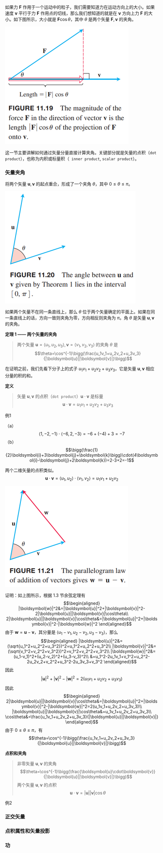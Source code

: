 如果力 $\boldsymbol{F}$ 作用于一个运动中的粒子，我们需要知道力在运动方向上的大小。如果速度 $\boldsymbol{v}$ 平行于力 $\boldsymbol{F}$ 作用点的切线，那么我们想知道的就是在 $\boldsymbol{v}$ 方向上力 $\boldsymbol{F}$ 的大小。如下图所示，大小就是 $\boldsymbol{F}\cos\theta$，其中 $\theta$ 是两个矢量 $\boldsymbol{F},\boldsymbol{v}$ 的夹角。

![](030.010.png)

这一节主要讲解如何通过矢量分量直接计算夹角。关键部分就是矢量的点积（`dot product`），也称为内积或标量积（` inner product`, `scalar product`）。

### 矢量夹角
将两个矢量 $\boldsymbol{u},\boldsymbol{v}$ 的起点重合，形成了一个夹角 $\theta$，其中 $0\leq\theta\leq\pi$。

![](030.020.png)

如果两个矢量不在同一条直线上，那么 $\theta$ 位于两个矢量确定的平面上。如果在同一条直线上的话，方向一致则夹角为零，方向相反则夹角为 $\pi$。角 $\theta$ 是矢量 $\boldsymbol{u},\boldsymbol{v}$ 的夹角。

**定理 1 —— 两个矢量的夹角**
> 两个矢量 $\boldsymbol{u}=\langle u_1,u_2,u_3\rangle,\boldsymbol{v}=\langle v_1,v_2,v_3\rangle$ 的夹角 $\theta$ 是
> $$\theta=\cos^{-1}\bigg(\frac{u_1v_1+u_2v_2+u_3v_3}{|\boldsymbol{u}||\boldsymbol{v}|}\bigg)$$

在证明之前，我们先看下分子上的式子 $u_1v_1+u_2v_2+u_3v_3$，它是矢量 $\boldsymbol{u},\boldsymbol{v}$ 相应分量的积的和。

**定义**
> 矢量 $\boldsymbol{u},\boldsymbol{v}$ 的点积（`dot product`）$\boldsymbol{u}\cdot\boldsymbol{v}$ 是标量
> $$\boldsymbol{u}\cdot\boldsymbol{v}=u_1v_1+u_2v_2+u_3v_3$$

例1

（a）
$$\langle 1,-2,-1\rangle\cdot\langle -6,2,-3\rangle=-6+(-4)+3=-7$$
（b）
$$\bigg(\frac{1}{2}\boldsymbol{i}+3\boldsymbol{j}+\boldsymbol{k}\bigg)\cdot(4\boldsymbol{i}-\boldsymbol{j}+2\boldsymbol{k})=2-3+2=-1$$

两个二维矢量的点积类似。
$$\boldsymbol{u}\cdot\boldsymbol{v}=\langle u_1,u_2\rangle\cdot\langle v_1,v_2\rangle=u_1v_1+u_2v_2$$

![](030.030.png)

证明：如上图所示，根据 1.3 节余弦定理有
$$\begin{aligned}
|\boldsymbol{w}|^2&=|\boldsymbol{u}|^2+|\boldsymbol{v}|^2-2|\boldsymbol{u}||\boldsymbol{v}|\cos\theta\\
2|\boldsymbol{u}||\boldsymbol{v}|\cos\theta&=|\boldsymbol{u}|^2+|\boldsymbol{v}|^2-|\boldsymbol{w}|^2
\end{aligned}$$
由于 $\boldsymbol{w}=\boldsymbol{u}-\boldsymbol{v}$，其分量是 $\langle u_1-v_1,u_2-v_2,u_3-v_3\rangle$，那么
$$\begin{aligned}
|\boldsymbol{u}|^2&=(\sqrt{u_1^2+u_2^2+u_3^2})^2=u_1^2+u_2^2+u_3^2\\
|\boldsymbol{v}|^2&=(\sqrt{v_1^2+v_2^2+v_3^2})^2=v_1^2+v_2^2+v_3^2\\
|\boldsymbol{w}|^2&=(u_1-v_1)^2+(u_2-v_2)^2+(u_3-v_3)^2\\
&=u_1^2-2u_1v_1+v_1^2+u_2^2-2u_2v_2+v_2^2+u_3^2-2u_3v_3+v_3^2
\end{aligned}$$
因此
$$|\boldsymbol{u}|^2+|\boldsymbol{v}|^2-|\boldsymbol{w}|^2=2(u_1v_1+u_2v_2+u_3v_3)$$
因此
$$\begin{aligned}
2|\boldsymbol{u}||\boldsymbol{v}|\cos\theta&=|\boldsymbol{u}|^2+|\boldsymbol{v}|^2-|\boldsymbol{w}|^2=2(u_1v_1+u_2v_2+u_3v_3)\\
|\boldsymbol{u}||\boldsymbol{v}|\cos\theta&=u_1v_1+u_2v_2+u_3v_3\\
\cos\theta&=\frac{u_1v_1+u_2v_2+u_3v_3}{|\boldsymbol{u}||\boldsymbol{v}|}
\end{aligned}$$
由于 $0\leq\theta\leq\pi$，有
$$\theta=\cos^{-1}\bigg(\frac{u_1v_1+u_2v_2+u_3v_3}{|\boldsymbol{u}||\boldsymbol{v}|}\bigg)$$

**点积和夹角**
> 非零矢量 $\boldsymbol{u},\boldsymbol{v}$ 的夹角
> $$\theta=\cos^{-1}\bigg(\frac{\boldsymbol{u}\cdot\boldsymbol{v}}{|\boldsymbol{u}||\boldsymbol{v}|}\bigg)$$
> 两个矢量 $\boldsymbol{u},\boldsymbol{v}$ 的点积
> $$\boldsymbol{u}\cdot\boldsymbol{v}=|\boldsymbol{u}||\boldsymbol{v}|\cos\theta$$

例2 

### 正交矢量

### 点积属性和矢量投影

### 功
